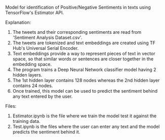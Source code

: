 Model for identification of Positive/Negative Sentiments in texts using TensorFlow's Estimator API.

Explanation:

1. The tweets and their corresponding sentiments are read from 'Sentiment Analysis Dataset.csv'.
2. The tweets are tokenized and text embeddings are created using TF Hub's Universal Serial Encoder.
3. Text embeddings provide a way to represent pieces of text in vector space, so that similar words or sentences are closer        together in the embedding space.
4. The program trains a Deep Neural Network classifier model having 2 hidden layers.
5. The 1st hidden layer contains 128 nodes whereas the 2nd hidden layer contains 24 nodes.
6. Once trained, this model can be used to predict the sentiment behind any text entered by the user.

Files:

1. Estimator.ipynb is the file where we train the model test it against the training data.
2. Test.ipynb is the files where the user can enter any text and the model predicts the sentiment behind it.
